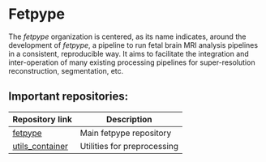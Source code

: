 # Fetpype
The *fetpype* organization is centered, as its name indicates, around the development of *fetpype*, 
a pipeline to run fetal brain MRI analysis pipelines in a consistent, reproducible way. It aims to facilitate the integration and inter-operation
of many existing processing pipelines for super-resolution reconstruction, segmentation, etc.

## Important repositories:

| Repository link | Description |
| ---------------| ------------|
| [fetpype](https://github.com/fetpype/fetpype/) | Main fetpype repository |
| [utils_container](https://github.com/fetpype/utils_container/) | Utilities for preprocessing |
